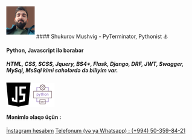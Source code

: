 <img src="mushvigshukurov.png" alt="Mushvig Shukurov" style="width:75px; height:75px; margin: 10px auto;">
#### Shukurov Mushvig - PyTerminator, Pythonist ⚓
<br/>

#### Python, Javascript ilə bərabər 
##### HTML, CSS, SCSS, Jquery, BS4+, Flask, Django, DRF, JWT, Swagger, MySql, MsSql kimi sahələrdə də biliyim var.
<div style="display:flex;justify-content:flex-start; align-items:center;">
    <img src="java-script.png" alt="JavaScript" style="width:64px; height:64px; object-fit:contain;">
    <img src="development.png" alt="Python" style="width:64px; height:64px; object-fit:contain;">
</div>

#### Mənimlə əlaqə üçün :
<a href="https://instagram.com/mushvigsh" target="_blank">İnstagram hesabım</a>
<a href="tel:+994503598421">Telefonum (və ya Whatsapp) : (+994) 50-359-84-21</a>